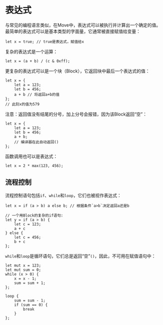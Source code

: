 # 表达式

与常见的编程语言类似，在Move中，表达式可以被执行并计算出一个确定的值。最简单的表达式可以是基本类型的字面量，它通常被直接赋值给变量：

```
let x = true; // true是表达式，赋值给x
```

复杂的表达式是一个运算：

```
let x = (a + b) / (c & 0xff);
```

更复杂的表达式可以是一个块（Block），它返回块中最后一个表达式的值：

```
let x = {
    let a = 123;
    let b = 456;
    a + b // 将返回a+b的值
};
// 此刻x的值为579
```

注意：返回值没有结尾的分号，加上分号会报错，因为该Block返回“空”：

```
let x = {
    let a = 123;
    let b = 456;
    a + b;
    // 编译器在此自动返回()
};
```

函数调用也可以是表达式：

```
let x = 2 * max(123, 456);
```

## 流程控制

流程控制语句包括`if`、`while`和`loop`，它们也被视作表达式：

```
let x = if (a > b) a else b; // 根据条件`a>b`决定返回a还是b

// 一个用Block的复杂的if语句:
let y = if (a > b) {
    let c = 123;
    a + c
} else {
    let c = 456;
    b + c
};
```

`while`和`loop`是循环语句，它们总是返回“空”`()`，因此，不可用在赋值语句中：

```
let mut x = 123;
let mut sum = 0;
while (x > 0) {
    x = x - 1;
    sum = sum + 1;
};

loop {
    sum = sum - 1;
    if (sum == 0) {
        break
    }
};
```

